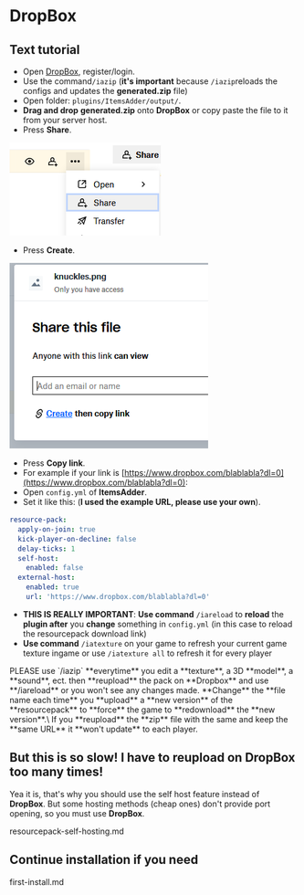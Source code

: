 # DropBox

## Text tutorial

* Open [DropBox](https://dropbox.com/), register/login.
* Use the command`/iazip` (**it's important** because `/iazip`reloads the configs and updates the **generated.zip** file)
* Open folder: `plugins/ItemsAdder/output/`.
* **Drag and drop** **generated.zip** onto **DropBox** or copy paste the file to it from your server host.
* Press **Share**.

![](</assets/images/immagine (99).png>)

* Press **Create**.

![](</assets/images/immagine (41).png>)

* Press **Copy link**.
* For example if your link is [https://www.dropbox.com/blablabla?dl=0](https://www.dropbox.com/blablabla?dl=0):
* Open `config.yml` of **ItemsAdder**.
* Set it like this: (**I used the example URL, please use your own**).

```yaml
resource-pack:
  apply-on-join: true
  kick-player-on-decline: false
  delay-ticks: 1
  self-host:
    enabled: false
  external-host:
    enabled: true
    url: 'https://www.dropbox.com/blablabla?dl=0'
```

* **THIS IS REALLY IMPORTANT**: **Use command** `/iareload` to **reload** the **plugin after** you **change** something in `config.yml` (in this case to reload the resourcepack download link)
* **Use command** `/iatexture` on your game to refresh your current game texture ingame or use `/iatexture all` to refresh it for every player


<Warning>
PLEASE use `/iazip` **everytime** you edit a **texture**, a 3D **model**, a **sound**, ect. then **reupload** the pack on **Dropbox** and use **/iareload** or you won't see any changes made.
</Warning>



<Warning>
**Change** the **file name each time** you **upload** a **new version** of the **resourcepack** to **force** the game to **redownload** the **new version**.\
If you **reupload** the **zip** file with the same and keep the **same URL** it **won't update** to each player.
</Warning>


## But this is so slow! I have to reupload on DropBox too many times!

Yea it is, that's why you should use the self host feature instead of **DropBox**. But some hosting methods (cheap ones) don't provide port opening, so you must use **DropBox**.


<Card title="resourcepack-self-hosting.md" icon="text" href="/resourcepack-self-hosting">
resourcepack-self-hosting.md
</Card>


## Continue installation if you need


<Card title="first-install.md" icon="text" href="/first-install">
first-install.md
</Card>